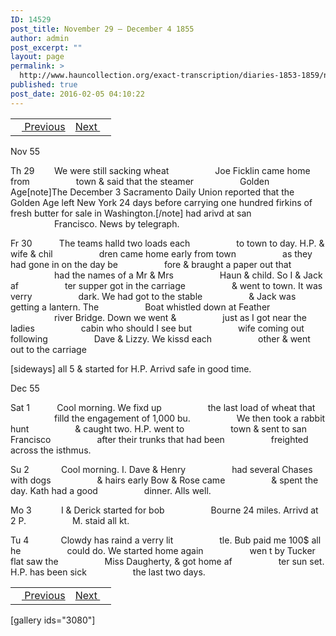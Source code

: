 ```yaml
---
ID: 14529
post_title: November 29 – December 4 1855
author: admin
post_excerpt: ""
layout: page
permalink: >
  http://www.hauncollection.org/exact-transcription/diaries-1853-1859/november-29-december-4-1855/
published: true
post_date: 2016-02-05 04:10:22
---
```

<table style="width: 100%;" align="center">
<tbody>
<tr>
<td><a href="http://www.hauncollection.org/version-2/diaries-1853-1859/november-22-november-28-1855/"><img src="https://lh3.googleusercontent.com/-EFJpxxNiPNw/VqgtWBCZrMI/AAAAAAAAAFU/WfY4lPFWWkg/s800-Ic42/Soeb-Plain-Arrows-8-10px.png" alt="" width="10" height="10" /> Previous</a></td>
<td style="text-align: right;"><a href="http://www.hauncollection.org/version-2/diaries-1853-1859/december-5-december-9-1855/">Next <img src="https://lh3.googleusercontent.com/-67k0cYlpXHw/VqgtWKz1MXI/AAAAAAAAAFU/k9PW_Piyurk/s800-Ic42/Soeb-Plain-Arrows-5-10px.png" alt="" width="10" height="10" /></a></td>
</tr>
</tbody>
</table>
Nov 55

Th 29        We were still sacking wheat
<span style="margin-left: 70px;">Joe Ficklin came home from
<span style="margin-left: 70px;">town &amp; said that the steamer
<span style="margin-left: 70px;">Golden Age[note]The December 3 Sacramento Daily Union reported that the Golden Age left New York 24 days before carrying one hundred firkins of fresh butter for sale in Washington.[/note] had arivd at san
<span style="margin-left: 70px;">Francisco. News by telegraph.</span></span></span></span>

Fr 30           The teams halld two loads each
<span style="margin-left: 70px;">to town to day. H.P. &amp; wife &amp; chil
<span style="margin-left: 70px;">dren came home early from town
<span style="margin-left: 70px;">as they had gone in on the day be
<span style="margin-left: 70px;">fore &amp; braught a paper out that
<span style="margin-left: 70px;">had the names of a Mr &amp; Mrs
<span style="margin-left: 70px;">Haun &amp; child. So I &amp; Jack af
<span style="margin-left: 70px;">ter supper got in the carriage
<span style="margin-left: 70px;">&amp; went to town. It was verry
<span style="margin-left: 70px;">dark. We had got to the stable
<span style="margin-left: 70px;">&amp; Jack was getting a lantern. The
<span style="margin-left: 70px;">Boat whistled down at Feather
<span style="margin-left: 70px;">river Bridge. Down we went &amp;
<span style="margin-left: 70px;">just as I got near the ladies
<span style="margin-left: 70px;">cabin who should I see but
<span style="margin-left: 70px;">wife coming out following
<span style="margin-left: 70px;">Dave &amp; Lizzy. We kissd each
<span style="margin-left: 70px;">other &amp; went out to the carriage</span></span></span></span></span></span></span></span></span></span></span></span></span></span></span></span></span>

[sideways]
all 5 &amp; started for H.P. Arrivd
safe in good time.

Dec 55

Sat 1           Cool morning. We fixd up
<span style="margin-left: 70px;">the last load of wheat that
<span style="margin-left: 70px;">filld the engagement of 1,000 bu.
<span style="margin-left: 70px;">We then took a rabbit hunt
<span style="margin-left: 70px;">&amp; caught two. H.P. went to
<span style="margin-left: 70px;">town &amp; sent to san Francisco
<span style="margin-left: 70px;">after their trunks that had been
<span style="margin-left: 70px;">freighted across the isthmus.</span></span></span></span></span></span></span>

Su 2             Cool morning. I. Dave &amp; Henry
<span style="margin-left: 70px;">had several Chases with dogs
<span style="margin-left: 70px;">&amp; hairs early Bow &amp; Rose came
<span style="margin-left: 70px;">&amp; spent the day. Kath had a good
<span style="margin-left: 70px;">dinner. Alls well.</span></span></span></span>

Mo 3            I &amp; Derick started for bob
<span style="margin-left: 70px;">Bourne 24 miles. Arrivd at 2 P.
<span style="margin-left: 70px;">M. staid all kt.</span></span>

Tu 4             Clowdy has raind a verry lit
<span style="margin-left: 70px;">tle. Bub paid me 100$ all he
<span style="margin-left: 70px;">could do. We started home again
<span style="margin-left: 70px;">wen t by Tucker flat saw the
<span style="margin-left: 70px;">Miss Daugherty, &amp; got home af
<span style="margin-left: 70px;">ter sun set. H.P. has been sick
<span style="margin-left: 70px;">the last two days.</span></span></span></span></span></span>
<table style="width: 100%;" align="center">
<tbody>
<tr>
<td><a href="http://www.hauncollection.org/version-2/diaries-1853-1859/november-22-november-28-1855/"><img src="https://lh3.googleusercontent.com/-EFJpxxNiPNw/VqgtWBCZrMI/AAAAAAAAAFU/WfY4lPFWWkg/s800-Ic42/Soeb-Plain-Arrows-8-10px.png" alt="" width="10" height="10" /> Previous</a></td>
<td style="text-align: right;"><a href="http://www.hauncollection.org/version-2/diaries-1853-1859/december-5-december-9-1855/">Next <img src="https://lh3.googleusercontent.com/-67k0cYlpXHw/VqgtWKz1MXI/AAAAAAAAAFU/k9PW_Piyurk/s800-Ic42/Soeb-Plain-Arrows-5-10px.png" alt="" width="10" height="10" /></a></td>
</tr>
</tbody>
</table>
[gallery ids="3080"]